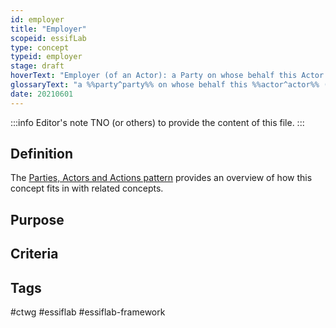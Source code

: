 ```yaml
---
id: employer
title: "Employer"
scopeid: essifLab
type: concept
typeid: employer
stage: draft
hoverText: "Employer (of an Actor): a Party on whose behalf this Actor (called an Employee of that Party) might execute Actions."
glossaryText: "a %%party^party%% on whose behalf this %%actor^actor%% (called an %%employee^employee%% of that %%party^party%%) might execute %%actions^action%%."
date: 20210601
---
```


:::info Editor's note
TNO (or others) to provide the content of this file.
:::

## Definition

The [Parties, Actors and Actions pattern](pattern-party-actor-action) provides an overview of how this concept fits in with related concepts.

## Purpose

## Criteria

## Tags
#ctwg #essiflab #essiflab-framework